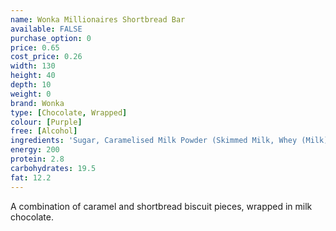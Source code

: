 ```yaml
---
name: Wonka Millionaires Shortbread Bar
available: FALSE
purchase_option: 0
price: 0.65
cost_price: 0.26
width: 130
height: 40
depth: 10
weight: 0
brand: Wonka
type: [Chocolate, Wrapped]
colour: [Purple]
free: [Alcohol]
ingredients: 'Sugar, Caramelised Milk Powder (Skimmed Milk, Whey (Milk), Sugar, Butter, Flavouring), Vegetable Fat, Cocoa Butter, Skimmed Milk Powder, Whole Milk Powder, Biscuit Crumbs (Corn Flour, Sugar, Water, Butter, Dextrose, Vegetable Oil, Hazelnuts, Corn and Tapioca Starches, Whey Powder (Milk), Raising Agents: Ammonium Bicarbonate, Sodium Bicarbonate; Flavouring, Salt), Cocoa Mass, Vegetable Fat, Milk Fat, Whey Powder (Milk), Lactose (Milk), Emulsifier (Sunflower Lecithin), Flavourings, Colour (Paprika Extract), Salt.'
energy: 200
protein: 2.8
carbohydrates: 19.5
fat: 12.2
---
```

A combination of caramel and shortbread biscuit pieces, wrapped in milk chocolate.